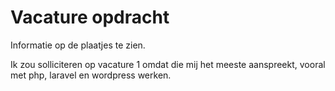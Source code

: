 # Vacature opdracht
Informatie op de plaatjes te zien.

Ik zou solliciteren op vacature 1 omdat die mij het meeste aanspreekt, vooral met php, laravel en wordpress werken.

